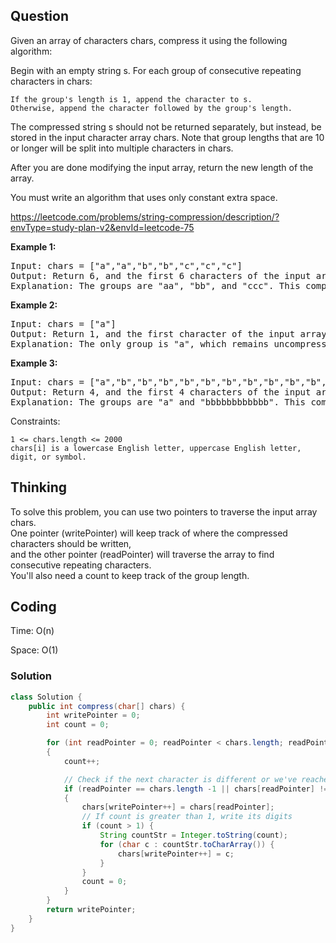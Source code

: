 ## Question
Given an array of characters chars, compress it using the following algorithm:

Begin with an empty string s. For each group of consecutive repeating characters in chars:

    If the group's length is 1, append the character to s.
    Otherwise, append the character followed by the group's length.

The compressed string s should not be returned separately, but instead, be stored in the input character array chars. Note that group lengths that are 10 or longer will be split into multiple characters in chars.

After you are done modifying the input array, return the new length of the array.

You must write an algorithm that uses only constant extra space.

https://leetcode.com/problems/string-compression/description/?envType=study-plan-v2&envId=leetcode-75

**Example 1:**
<pre>
Input: chars = ["a","a","b","b","c","c","c"]
Output: Return 6, and the first 6 characters of the input array should be: ["a","2","b","2","c","3"]
Explanation: The groups are "aa", "bb", and "ccc". This compresses to "a2b2c3".
</pre>

**Example 2:**
<pre>
Input: chars = ["a"]
Output: Return 1, and the first character of the input array should be: ["a"]
Explanation: The only group is "a", which remains uncompressed since it's a single character.
</pre>

**Example 3:**
<pre>
Input: chars = ["a","b","b","b","b","b","b","b","b","b","b","b","b"]
Output: Return 4, and the first 4 characters of the input array should be: ["a","b","1","2"].
Explanation: The groups are "a" and "bbbbbbbbbbbb". This compresses to "ab12".
</pre>

Constraints:

    1 <= chars.length <= 2000
    chars[i] is a lowercase English letter, uppercase English letter, digit, or symbol.

## Thinking
To solve this problem, you can use two pointers to traverse the input array chars.   
One pointer (writePointer) will keep track of where the compressed characters should be written,   
and the other pointer (readPointer) will traverse the array to find consecutive repeating characters.   
You'll also need a count to keep track of the group length.  

## Coding
Time: O(n)

Space: O(1)

### Solution
```java
class Solution {
    public int compress(char[] chars) {
        int writePointer = 0;
        int count = 0;

        for (int readPointer = 0; readPointer < chars.length; readPointer++)
        {
            count++;

            // Check if the next character is different or we've reached the end of chars
            if (readPointer == chars.length -1 || chars[readPointer] != chars[readPointer+1])
            {
                chars[writePointer++] = chars[readPointer];
                // If count is greater than 1, write its digits
                if (count > 1) {
                    String countStr = Integer.toString(count);
                    for (char c : countStr.toCharArray()) {
                        chars[writePointer++] = c;
                    }
                }
                count = 0;
            }
        }
        return writePointer;
    }
}
```

